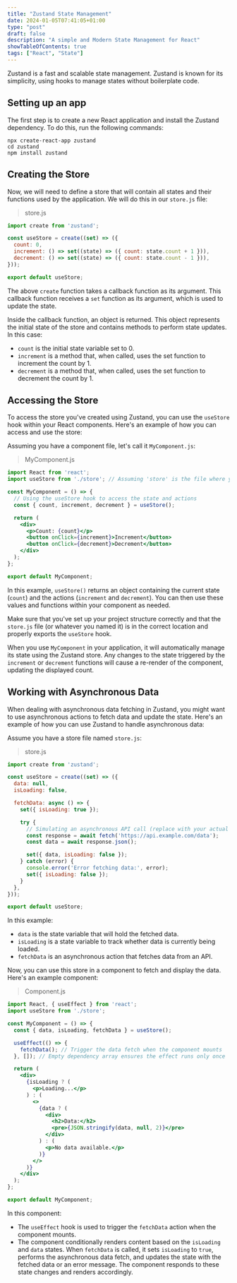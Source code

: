 ```yaml
---
title: "Zustand State Management"
date: 2024-01-05T07:41:05+01:00
type: "post"
draft: false 
description: "A simple and Modern State Management for React"
showTableOfContents: true
tags: ["React", "State"]
---
```


Zustand is a fast and scalable state management. Zustand is known for its simplicity, using hooks to manage states without boilerplate code.

## Setting up an app

The first step is to create a new React application and install the Zustand dependency. To do this, run the following commands:
```npx
npx create-react-app zustand
cd zustand 
npm install zustand
```
## Creating the Store

Now, we will need to define a store that will contain all states and their functions used by the application. We will do this in our `store.js` file:
> store.js
```jsx
import create from 'zustand';

const useStore = create((set) => ({
  count: 0,
  increment: () => set((state) => ({ count: state.count + 1 })),
  decrement: () => set((state) => ({ count: state.count - 1 })),
}));

export default useStore;
```
The above `create` function takes a callback function as its argument. This callback function receives a `set` function as its argument, which is used to update the state.

Inside the callback function, an object is returned. This object represents the initial state of the store and contains methods to perform state updates. In this case:

* `count` is the initial state variable set to 0.
* `increment` is a method that, when called, uses the set function to increment the count by 1.
* `decrement` is a method that, when called, uses the set function to decrement the count by 1.

## Accessing the Store


To access the store you've created using Zustand, you can use the `useStore` hook within your React components. Here's an example of how you can access and use the store:

Assuming you have a component file, let's call it `MyComponent.js`:
> MyComponent.js
```jsx
import React from 'react';
import useStore from './store'; // Assuming 'store' is the file where you created the Zustand store

const MyComponent = () => {
  // Using the useStore hook to access the state and actions
  const { count, increment, decrement } = useStore();

  return (
    <div>
      <p>Count: {count}</p>
      <button onClick={increment}>Increment</button>
      <button onClick={decrement}>Decrement</button>
    </div>
  );
};

export default MyComponent;
```

In this example, `useStore()` returns an object containing the current state (`count`) and the actions (`increment` and `decrement`). You can then use these values and functions within your component as needed.

Make sure that you've set up your project structure correctly and that the `store.js` file (or whatever you named it) is in the correct location and properly exports the `useStore` hook.

When you use `MyComponent` in your application, it will automatically manage its state using the Zustand store. Any changes to the state triggered by the `increment` or `decrement` functions will cause a re-render of the component, updating the displayed count.

## Working with Asynchronous Data

When dealing with asynchronous data fetching in Zustand, you might want to use asynchronous actions to fetch data and update the state. Here's an example of how you can use Zustand to handle asynchronous data:

Assume you have a store file named `store.js`:
> store.js
```jsx
import create from 'zustand';

const useStore = create((set) => ({
  data: null,
  isLoading: false,

  fetchData: async () => {
    set({ isLoading: true });

    try {
      // Simulating an asynchronous API call (replace with your actual API call)
      const response = await fetch('https://api.example.com/data');
      const data = await response.json();

      set({ data, isLoading: false });
    } catch (error) {
      console.error('Error fetching data:', error);
      set({ isLoading: false });
    }
  },
}));

export default useStore;
```
In this example:
* `data` is the state variable that will hold the fetched data.
* `isLoading` is a state variable to track whether data is currently being loaded.
* `fetchData` is an asynchronous action that fetches data from an API.

Now, you can use this store in a component to fetch and display the data. Here's an example component:
> Component.js
```jsx
import React, { useEffect } from 'react';
import useStore from './store';

const MyComponent = () => {
  const { data, isLoading, fetchData } = useStore();

  useEffect(() => {
    fetchData(); // Trigger the data fetch when the component mounts
  }, []); // Empty dependency array ensures the effect runs only once

  return (
    <div>
      {isLoading ? (
        <p>Loading...</p>
      ) : (
        <>
          {data ? (
            <div>
              <h2>Data:</h2>
              <pre>{JSON.stringify(data, null, 2)}</pre>
            </div>
          ) : (
            <p>No data available.</p>
          )}
        </>
      )}
    </div>
  );
};

export default MyComponent;
```
In this component:

* The `useEffect` hook is used to trigger the `fetchData` action when the component mounts.
* The component conditionally renders content based on the `isLoading` and `data` states.
When `fetchData` is called, it sets `isLoading` to `true`, performs the asynchronous data fetch, and updates the state with the fetched data or an error message. The component responds to these state changes and renders accordingly.